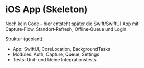 # iOS App (Skeleton)

Noch kein Code – hier entsteht später die Swift/SwiftUI App mit Capture‑Flow, Standort‑Refresh, Offline‑Queue und Login.

Struktur (geplant):
- App: SwiftUI, CoreLocation, BackgroundTasks
- Modules: Auth, Capture, Queue, Settings
- Tests: Unit‑ und kleine Integrationstests

